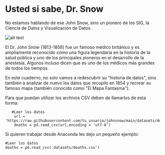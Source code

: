 # Usted si sabe, Dr. Snow

No estamos hablando de ese John Snow, sino un pionero de los SIG, la Ciencia de Datos y Visualización de Datos.

![alt text](https://pithysummary.com/wp-content/uploads/2022/02/theactualghostmap.jpg)

El Dr. John Snow (1813-1858) fue un famoso médico británico y es ampliamente reconocido como una figura legendaria en la historia de la salud pública y uno de los principales pioneros en el desarrollo de la anestesia. Algunos incluso dicen que es uno de los médicos más grandes de todos los tiempos.

En este cuaderno, no solo vamos a redescubrir su "historia de datos", sino también a analizar de nuevo los datos que recopiló en 1854 y recrear su famoso mapa (también conocido como "El Mapa Fantasma").
    
  Para que puedan utilizar los archivos CSV deben de llamarlos de esta forma:
  
       #Leer los datos
        url = 'https://raw.githubusercontent.com/tu_usuario/johnsnow/main/datasets/deaths.csv'
        deaths = pd.read_csv(url,encoding = 'utf-8')
     
Si quieren trabajar desde Anaconda les dejo un pequeño ejemplo:

    #Leer los datos
    deaths = pd.read_csv('datasets/deaths.csv')
